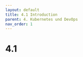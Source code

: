 ```yaml
---
layout: default
title: 4.1 Introduction
parent: 4. Kubernetes und DevOps
nav_order: 1
---
```


# 4.1 